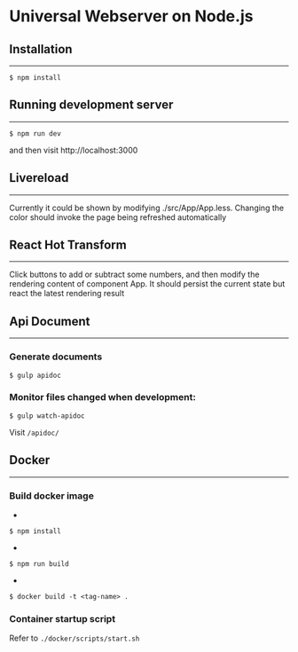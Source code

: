 # Universal Webserver on Node.js
## Installation
---
```
$ npm install
```

## Running development server
---
```
$ npm run dev
```

and then visit http://localhost:3000

## Livereload
---
Currently it could be shown by modifying ./src/App/App.less.
Changing the color should invoke the page being refreshed automatically

## React Hot Transform
---
Click buttons to add or subtract some numbers, and then modify the rendering content of component App.
It should persist the current state but react the latest rendering result

## Api Document
---

### Generate documents
```
$ gulp apidoc
```
### Monitor files changed when development:
```
$ gulp watch-apidoc
```
Visit `/apidoc/`

## Docker
---

### Build docker image
*
```
$ npm install
```
*
```
$ npm run build
```
*
```
$ docker build -t <tag-name> .
```
### Container startup script
Refer to `./docker/scripts/start.sh`
